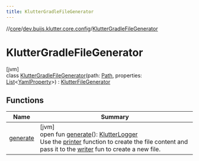 ```yaml
---
title: KlutterGradleFileGenerator
---
```

//[core](../../../index.html)/[dev.buijs.klutter.core.config](../index.html)/[KlutterGradleFileGenerator](index.html)



# KlutterGradleFileGenerator



[jvm]\
class [KlutterGradleFileGenerator](index.html)(path: [Path](https://docs.oracle.com/javase/8/docs/api/java/nio/file/Path.html), properties: [List](https://kotlinlang.org/api/latest/jvm/stdlib/kotlin.collections/-list/index.html)&lt;[YamlProperty](../-yaml-property/index.html)&gt;) : [KlutterFileGenerator](../../dev.buijs.klutter.core/-klutter-file-generator/index.html)



## Functions


| Name | Summary |
|---|---|
| [generate](../../dev.buijs.klutter.core/-klutter-file-generator/generate.html) | [jvm]<br>open fun [generate](../../dev.buijs.klutter.core/-klutter-file-generator/generate.html)(): [KlutterLogger](../../dev.buijs.klutter.core/-klutter-logger/index.html)<br>Use the [printer](../../../../core/dev.buijs.klutter.core/-klutter-file-generator/printer.md) function to create the file content and pass it to the [writer](../../../../core/dev.buijs.klutter.core/-klutter-file-generator/writer.md) fun to create a new file. |

